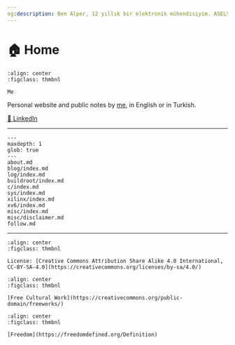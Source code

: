 ```yaml
---
og:description: Ben Alper, 12 yıllık bir elektronik mühendisiyim. ASELSAN'da çalışıyorum. Ağırlıklı gömülü sistemler ile ilgileniyorum.
---
```


# 🏠 Home

```{figure} me.png
:align: center
:figclass: thmbnl

Me
```

Personal website and public notes by [me](about.md), in English or in Turkish.

[💼 LinkedIn](https://www.linkedin.com/in/alperyazar)

---

```{toctree}
---
maxdepth: 1
glob: true
---
about.md
blog/index.md
log/index.md
buildroot/index.md
c/index.md
sys/index.md
xilinx/index.md
xv6/index.md
misc/index.md
misc/disclaimer.md
follow.md
```

---

```{figure} cc-by-sa.png
:align: center
:figclass: thmbnl

License: [Creative Commons Attribution Share Alike 4.0 International, CC-BY-SA-4.0](https://creativecommons.org/licenses/by-sa/4.0/)
```

```{figure} free-cultural-works.png
:align: center
:figclass: thmbnl

[Free Cultural Work](https://creativecommons.org/public-domain/freeworks/)
```

```{figure} freecontent.png
:align: center
:figclass: thmbnl

[Freedom](https://freedomdefined.org/Definition)
```

